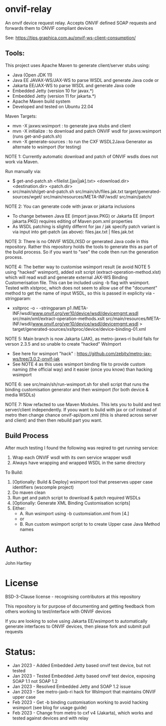 # onvif-relay
An onvif device request relay.
Accepts ONVIF defined SOAP requests and forwards them to ONVIF compliant devices

See: https://tips.graphica.com.au/onvif-ws-client-consumption/

## Tools:

This project uses Apache Maven to generate client/server stubs using:
- Java (Open JDK 11)
- Java EE JAVAX-WS/JAX-WS to parse WSDL and generate Java code or
- Jakarta EE/JAX-WS to parse WSDL and generate Java code
- Embedded Jetty (version 10 for javax.*)
- Embedded Jetty (version 11 for jakarta.*)
- Apache Maven build system
- Developed and tested on Ubuntu 22.04

Maven Targets:
- mvn -X jaxws:wsimport : to generate java stubs and client
- mvn -X initialize : to download and patch ONVIF wsdl for jaxws:wsimport (runs get-and-patch.sh)
- mvn -X generate-sources : to run the CXF WSDL2Java Generator as alternate to wsimport (for testing)

NOTE 1: Currently automatic download and patch of ONVIF wsdls does not work via Maven.

Run manually via:
- $ get-and-patch.sh <filelist.[jax|jak].txt> <download.dir> <destination.dir> <patch.dir>
- src/main/sh/get-and-patch.sh src/main/sh/files.jak.txt target/generated-sources/wget/ src/main/resources/META-INF/wsdl/ src/main/patch/


NOTE 2: You can generate code with javax or jakarta inclusions
- To change between Java EE (import javax.PKG) or Jakarta EE (import jakarta.PKG) requires editing of Maven pom.xml properties
- As WSDL patching is slightly differnt for jax / jak specify patch variant is via input into get-patch (as above): files.jax.txt | files.jak.txt
 

NOTE 3: There is no ONVIF WSDL/XSD or generated Java code in this repository. Rather this repository holds the tools to generate this as part of the build process. So if you want to "see" the code then run the generation process.


NOTE 4: The better way to customise wsimport result (ie avoid NOTE 5 using "hacked" wsimport), added xslt script (extract-operation-method.xlst) which will read wsdl and generate  external JAX-WS Binding Customerisation file. This can be included using -b flag with wsimport. Tested with xlstproc, which does not seem to allow use of the "document" method to get the name of input WSDL, so this is passed in explicity via -stringparam:
- xsltproc -o - -stringparam p1 /META-INF/wsdl/www.onvif.org/ver10/device/wsdl/devicemgmt.wsdl src/main/xml/extract-operation-methods.xslt src/main/resources/META-INF/wsdl/www.onvif.org/ver10/device/wsdl/devicemgmt.wsdl > target/generated-sources/xsltproc/device/device-binding-01.xml


NOTE 5: Main branch is now Jakarta (JAK), as metro-jaxws-ri build fails for verson 2.3.5 and so unable to create "hacked" WsImport
- See here for wsimport "hack" : https://github.com/zebity/metro-jax-ws/tree/3.0.2-onvif-jak
- See NOTE 4 as this uses wsimport binding file to provide custom naming (the official way) and it easier (once you know) than hacking wsimport


NOTE 6: see src/main/sh/run-wsimport.sh for shell script that runs the binding customisation generator and then wsimport (for both device & media WSDLs)

NOTE 7: Now refacted to use Maven Modules. This lets you to build and test server/client independently. If yoou want to bulid with jax or cxf instead of metro then change chance onvif-api/pom.xml (this is shared across server and client) and then then rebuild part you want.


## Build Process

After much testing I found the following was reqired to get running service:
1. Wrap each ONVIF wsdl with its own service wrapper wsdl
2. Always have wrapping and wrapped WSDL in the same directory

To Build:

1. [Optionally: Build & Deploy] wsimport tool that preserves upper case identifiers (wscomple project)
2. Do maven clean
3. Run get and patch script to download & patch required WSDLs
4. [Optionally: Generate XML Binding Customisation scripts]
5. Either:
   - A. Run wsimport using -b customsiation.xml from [4.]
   - or
   - B. Run custom wsimport script to to create Upper case Java Method names


# Author:

John Hartley

# License

BSD-3-Clause license - recognising contributors at this repository

This repository is for purpose of documenting and getting feedback from others working to test/interface with ONVIF devices

If you are looking to solve using Jakarta EE/wsimport to automatically generate interfaces to ONVIF devices, then please fork and submit pull requests

# Status:

- Jan 2023 - Added Embedded Jetty based onvif test device, but not tested
- Jan 2023 - Tested Embedded Jetty based onvif test device, exposing SOAP 1.1 not SOAP 1.2
- Jan 2023 - Resolved Embedded Jetty and SOAP 1.2 issue
- Jan 2023 - See metro-jaxb-ri hack for WsImport that maintains ONVIF upper case
- Feb 2023 - Get -b binding customisation working to avoid hacking wsimport (see blog for usage guide)
- Feb 2023 - Change from metro to cxf v4 (Jakarta), which works and tested against devices and with relay
 
